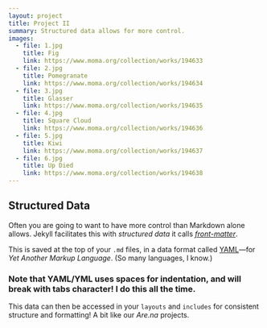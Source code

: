 ```yaml
---
layout: project
title: Project II
summary: Structured data allows for more control.
images:
  - file: 1.jpg
    title: Fig
    link: https://www.moma.org/collection/works/194633
  - file: 2.jpg
    title: Pomegranate
    link: https://www.moma.org/collection/works/194634
  - file: 3.jpg
    title: Glasser
    link: https://www.moma.org/collection/works/194635
  - file: 4.jpg
    title: Square Cloud
    link: https://www.moma.org/collection/works/194636
  - file: 5.jpg
    title: Kiwi
    link: https://www.moma.org/collection/works/194637
  - file: 6.jpg
    title: Up Died
    link: https://www.moma.org/collection/works/194638
---
```


## Structured Data

Often you are going to want to have more control than Markdown alone allows. Jekyll facilitates this with *structured data* it calls *[front-matter](https://jekyllrb.com/docs/front-matter/)*.

This is saved at the top of your `.md` files, in a data format called [YAML](https://en.wikipedia.org/wiki/YAML)—for *Yet Another Markup Language*. (So many languages, I know.)

### Note that YAML/YML uses spaces for indentation, and will break with tabs character! I do this all the time.

This data can then be accessed in your `layouts` and `includes` for consistent structure and formatting! A bit like our *Are.na* projects.
